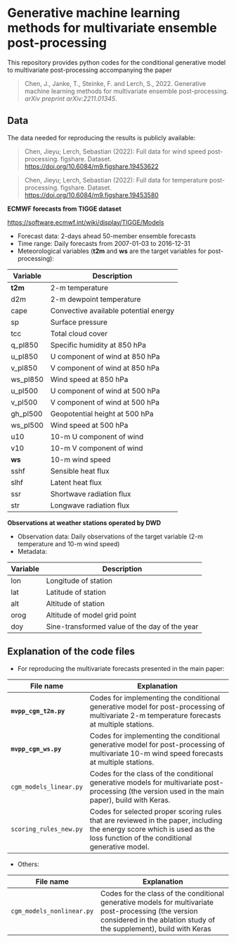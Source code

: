# Generative machine learning methods for multivariate ensemble post-processing

This repository provides python codes for the conditional generative model to multivariate post-processing accompanying the paper

> Chen, J., Janke, T., Steinke, F. and Lerch, S., 2022. Generative machine learning methods for multivariate ensemble post-processing. *arXiv preprint arXiv:2211.01345*.

## Data

The data needed for reproducing the results is publicly available:

> Chen, Jieyu; Lerch, Sebastian (2022): Full data for wind speed post-processing. figshare. Dataset. https://doi.org/10.6084/m9.figshare.19453622 

> Chen, Jieyu; Lerch, Sebastian (2022): Full data for temperature post-processing. figshare. Dataset. https://doi.org/10.6084/m9.figshare.19453580 

**ECMWF forecasts from TIGGE dataset**

https://software.ecmwf.int/wiki/display/TIGGE/Models

- Forecast data: 2-days ahead 50-member ensemble forecasts
- Time range: Daily forecasts from 2007-01-03 to 2016-12-31
- Meteorological variables (**t2m** and **ws** are the target variables for post-processing):

|Variable| Description|
|-------------|---------------|
|**t2m**| 2-m temperature|
|d2m| 2-m dewpoint temperature|
|cape| Convective available potential energy|
|sp| Surface pressure|
|tcc| Total cloud cover|
|q_pl850| Specific humidity at 850 hPa|
|u_pl850| U component of wind at 850 hPa|
|v_pl850| V component of wind at 850 hPa|
|ws_pl850| Wind speed at 850 hPa|
|u_pl500| U component of wind at 500 hPa|
|v_pl500| V component of wind at 500 hPa|
|gh_pl500| Geopotential height at 500 hPa|
|ws_pl500| Wind speed at 500 hPa|
|u10| 10-m U component of wind|
|v10| 10-m V component of wind|
|**ws**| 10-m wind speed|
|sshf| Sensible heat flux|
|slhf| Latent heat flux|
|ssr| Shortwave radiation flux|
|str| Longwave radiation flux|

**Observations at weather stations operated by DWD**

- Observation data: Daily observations of the target variable (2-m temperature and 10-m wind speed)
- Metadata:

|Variable| Description|
|-------------|---------------|
|lon| Longitude of station|
|lat| Latitude of station|
|alt| Altitude of station|
|orog| Altitude of model grid point|
|doy| Sine-transformed value of the day of the year|

## Explanation of the code files

- For reproducing the multivariate forecasts presented in the main paper:

|File name| Explanation |
|-------------|---------------|
|**`mvpp_cgm_t2m.py`**| Codes for implementing the conditional generative model for post-processing of multivariate 2-m temperature forecasts at multiple stations. |
|**`mvpp_cgm_ws.py`**| Codes for implementing the conditional generative model for post-processing of multivariate 10-m wind speed forecasts at multiple stations. |
|`cgm_models_linear.py`| Codes for the class of the conditional generative models for multivariate post-processing (the version used in the main paper), build with Keras. |
|`scoring_rules_new.py`| Codes for selected proper scoring rules that are reviewed in the paper, including the energy score which is used as the loss function of the conditional generative model. |

- Others:

|File name| Explanation |
|-------------|---------------|
|`cgm_models_nonlinear.py`| Codes for the class of the conditional generative models for multivariate post-processing (the version considered in the ablation study of the supplement), build with Keras |
